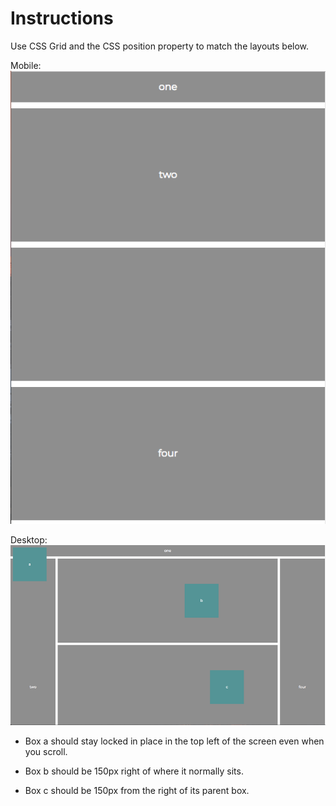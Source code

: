 # Instructions

Use CSS Grid and the CSS position property to match the layouts below.

Mobile: 
![mobile](images/mobile3.png)

Desktop:
![desktop](images/desktop3.png)

* Box a should stay locked in place in the top left of the screen even when you scroll. 

* Box b should be 150px right of where it normally sits.

* Box c should be 150px from the right of its parent box.
